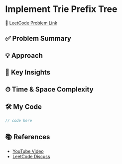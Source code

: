 # Implement Trie Prefix Tree

🔗 [LeetCode Problem Link](https://leetcode.com/problems/implement-trie-prefix-tree)

## ✅ Problem Summary

## 💡 Approach

## 🧠 Key Insights

## ⏱ Time & Space Complexity

## 🛠 My Code

```csharp
// code here
```

## 📚 References
- [YouTube Video]()
- [LeetCode Discuss]()
